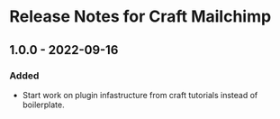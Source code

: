 # Release Notes for Craft Mailchimp

## 1.0.0 - 2022-09-16

### Added
- Start work on plugin infastructure from craft tutorials instead of boilerplate.
